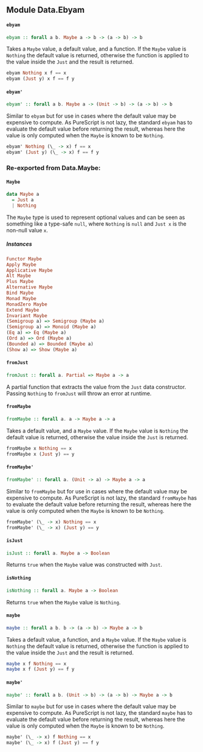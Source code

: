 ## Module Data.Ebyam

#### `ebyam`

``` purescript
ebyam :: forall a b. Maybe a -> b -> (a -> b) -> b
```

Takes a `Maybe` value, a default value, and a function. If the `Maybe`
value is `Nothing` the default value is returned, otherwise the function
is applied to the value inside the `Just` and the result is returned.

``` purescript
ebyam Nothing x f == x
ebyam (Just y) x f == f y
```

#### `ebyam'`

``` purescript
ebyam' :: forall a b. Maybe a -> (Unit -> b) -> (a -> b) -> b
```

Similar to `ebyam` but for use in cases where the default value may be
expensive to compute. As PureScript is not lazy, the standard `ebyam` has
to evaluate the default value before returning the result, whereas here
the value is only computed when the `Maybe` is known to be `Nothing`.

``` purescript
ebyam' Nothing (\_ -> x) f == x
ebyam' (Just y) (\_ -> x) f == f y
```


### Re-exported from Data.Maybe:

#### `Maybe`

``` purescript
data Maybe a
  = Just a
  | Nothing
```

The `Maybe` type is used to represent optional values and can be seen as
something like a type-safe `null`, where `Nothing` is `null` and `Just x`
is the non-null value `x`.

##### Instances
``` purescript
Functor Maybe
Apply Maybe
Applicative Maybe
Alt Maybe
Plus Maybe
Alternative Maybe
Bind Maybe
Monad Maybe
MonadZero Maybe
Extend Maybe
Invariant Maybe
(Semigroup a) => Semigroup (Maybe a)
(Semigroup a) => Monoid (Maybe a)
(Eq a) => Eq (Maybe a)
(Ord a) => Ord (Maybe a)
(Bounded a) => Bounded (Maybe a)
(Show a) => Show (Maybe a)
```

#### `fromJust`

``` purescript
fromJust :: forall a. Partial => Maybe a -> a
```

A partial function that extracts the value from the `Just` data
constructor. Passing `Nothing` to `fromJust` will throw an error at
runtime.

#### `fromMaybe`

``` purescript
fromMaybe :: forall a. a -> Maybe a -> a
```

Takes a default value, and a `Maybe` value. If the `Maybe` value is
`Nothing` the default value is returned, otherwise the value inside the
`Just` is returned.

``` purescript
fromMaybe x Nothing == x
fromMaybe x (Just y) == y
```

#### `fromMaybe'`

``` purescript
fromMaybe' :: forall a. (Unit -> a) -> Maybe a -> a
```

Similar to `fromMaybe` but for use in cases where the default value may be
expensive to compute. As PureScript is not lazy, the standard `fromMaybe`
has to evaluate the default value before returning the result, whereas here
the value is only computed when the `Maybe` is known to be `Nothing`.

``` purescript
fromMaybe' (\_ -> x) Nothing == x
fromMaybe' (\_ -> x) (Just y) == y
```

#### `isJust`

``` purescript
isJust :: forall a. Maybe a -> Boolean
```

Returns `true` when the `Maybe` value was constructed with `Just`.

#### `isNothing`

``` purescript
isNothing :: forall a. Maybe a -> Boolean
```

Returns `true` when the `Maybe` value is `Nothing`.

#### `maybe`

``` purescript
maybe :: forall a b. b -> (a -> b) -> Maybe a -> b
```

Takes a default value, a function, and a `Maybe` value. If the `Maybe`
value is `Nothing` the default value is returned, otherwise the function
is applied to the value inside the `Just` and the result is returned.

``` purescript
maybe x f Nothing == x
maybe x f (Just y) == f y
```

#### `maybe'`

``` purescript
maybe' :: forall a b. (Unit -> b) -> (a -> b) -> Maybe a -> b
```

Similar to `maybe` but for use in cases where the default value may be
expensive to compute. As PureScript is not lazy, the standard `maybe` has
to evaluate the default value before returning the result, whereas here
the value is only computed when the `Maybe` is known to be `Nothing`.

``` purescript
maybe' (\_ -> x) f Nothing == x
maybe' (\_ -> x) f (Just y) == f y
```

